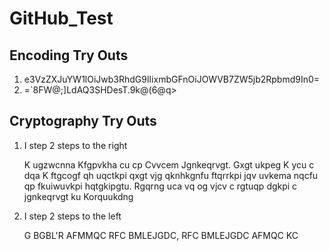 # GitHub_Test

## Encoding Try Outs

1. e3VzZXJuYW1lOiJwb3RhdG9lIixmbGFnOiJOWVB7ZW5jb2Rpbmd9In0=
2. =`8FW@;]LdAQ3SHDesT.9k@(6@q>

## Cryptography Try Outs

1. I step 2 steps to the right

   K ugzwcnna Kfgpvkha cu cp Cvvcem Jgnkeqrvgt. Gxgt ukpeg K ycu c dqa K ftgcogf qh uqctkpi qxgt vjg qknhkgnfu ftqrrkpi jqv uvkema nqcfu qp fkuiwuvkpi hqtgkipgtu. Rgqrng uca vq og vjcv c rgtuqp dgkpi c jgnkeqrvgt ku Korquukdng   
2. I step 2 steps to the left

   G BGBL'R AFMMQC RFC BMLEJGDC, RFC BMLEJGDC AFMQC KC   
